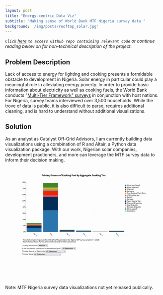 ```yaml
---
layout: post
title: "Energy-centric Data Viz"
subtitle: "Making sense of World Bank MTF Nigeria survey data "
background: '/img/posts/rooftop_solar.jpg'
---
```


*`Click` [here](https://github.com/catalyst-offgrid/MTF_Nigeria) `to access Github repo containing relevant code` or continue reading below on for non-technical description of the project.*

## Problem Description
Lack of access to energy for lighting and cooking presents a formidable obstacle to development in Nigeria. Solar energy in particular could play
a meaningful role in alleviating energy poverty. In order to provide basic information
about electricity as well as cooking fuels, the World Bank conducts "[Multi-Tier Framework" surveys](https://www.worldbank.org/en/results/2020/11/10/measuring-energy-access-in-multidimensional-way-through-household-surveys-multi-tier-energy-access-tracking-framework-global-surveys) in conjunction with host nations.
For Nigeria, survey teams interviewed over 3,500 households. While the trove of data is public, it is also difficult to parse, 
requires additional cleaning, and is hard to understand without additional visualizations. 

## Solution
As an analyst as Catalyst Off-Grid Advisors,
I am currently building data visualizations using a combination of R and Altair, a Python data visualization package. With our work, Nigerian solar companies, development practioners, and more can leverage the MTF survey data to inform their decision making.
<br><br><br>
<img src="/img/posts/mtf.gif" alt="mtf-gif"  style="border-radius:5%; display:block; margin-left:auto;margin-right: auto; width: 80%;">

<p>Note: MTF Nigeria survey data visualizations not yet released publically.</p>